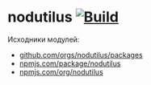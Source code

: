 # nodutilus [![Build][badge]][actions]

Исходники модулей:

-   [github.com/orgs/nodutilus/packages](https://github.com/orgs/nodutilus/packages)
-   [npmjs.com/package/nodutilus](https://www.npmjs.com/package/nodutilus)
-   [npmjs.com/org/nodutilus](https://www.npmjs.com/org/nodutilus)

[badge]: https://github.com/nodutilus/nodutilus/actions/workflows/main.yml/badge.svg?branch=main&event=push

[actions]: https://github.com/nodutilus/nodutilus/actions
